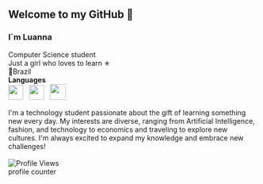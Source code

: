 ## Welcome to my GitHub 💮
### I´m Luanna
Computer Science student<br>
Just a girl who loves to learn ✭ <br>
📍Brazil
<br>**Languages**<br>
<img src="https://i.imgur.com/R8p2ePA.png" width="30">
&nbsp;
<img src="https://i.imgur.com/saBa4s8.png" width="30">
&nbsp;
<img src="https://i.imgur.com/pZ9DyBH.jpeg" width="32">
<br>

 I'm a technology student passionate about the gift of learning something new every day. My interests are diverse, ranging from Artificial Intelligence, fashion, and technology to economics and traveling to explore new cultures. I'm always excited to expand my knowledge and embrace new challenges!<br>
 <br>
 ![Profile Views](https://profile-counter.glitch.me/luannadc/count.svg)<br>
 profile counter<br>

